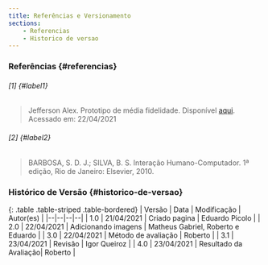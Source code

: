 ```yaml
---
title: Referências e Versionamento
sections:
    - Referencias
    - Historico de versao
---
```


### Referências {#referencias}

###### [1] {#label1}

> Jefferson Alex. Prototipo de média fidelidade. Disponível [aqui](https://jeffersonalex.medium.com/prot%C3%B3tipos-de-baixa-m%C3%A9dia-e-alta-fidelidade-bf04870325a6). Acessado em: 22/04/2021

###### [2] {#label2}

> BARBOSA, S. D. J.; SILVA, B. S. Interação Humano-Computador. 1ª edição, Rio de Janeiro: Elsevier, 2010.

### Histórico de Versão {#historico-de-versao}

<div class="table-responsive">

{: .table .table-striped .table-bordered}
| Versão | Data | Modificação | Autor(es) |
|--|--|--|--|
| 1.0 | 21/04/2021 | Criado pagina | Eduardo Picolo |
| 2.0 | 22/04/2021 | Adicionando imagens | Matheus Gabriel, Roberto e Eduardo |
| 3.0 | 22/04/2021 | Método de avaliação | Roberto |
| 3.1 | 23/04/2021 | Revisão | Igor Queiroz |
| 4.0 | 23/04/2021 | Resultado da Avaliação| Roberto |

</div>
